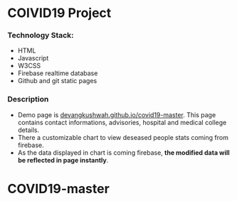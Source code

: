 # COIVID19 Project

### Technology Stack:

-  HTML
-  Javascript
-  W3CSS
-  Firebase realtime database
-  Github and git static pages

### Description

-  Demo page is [devangkushwah.github.io/covid19-master](https://devangkushwah.github.io/covid19-master/).
   This page contains contact informations, advisories, hospital and medical college details.
-  There a customizable chart to view deseased people stats coming from firebase.
-  As the data displayed in chart is coming firebase, **the modified data will be reflected in page instantly**.

# COVID19-master
